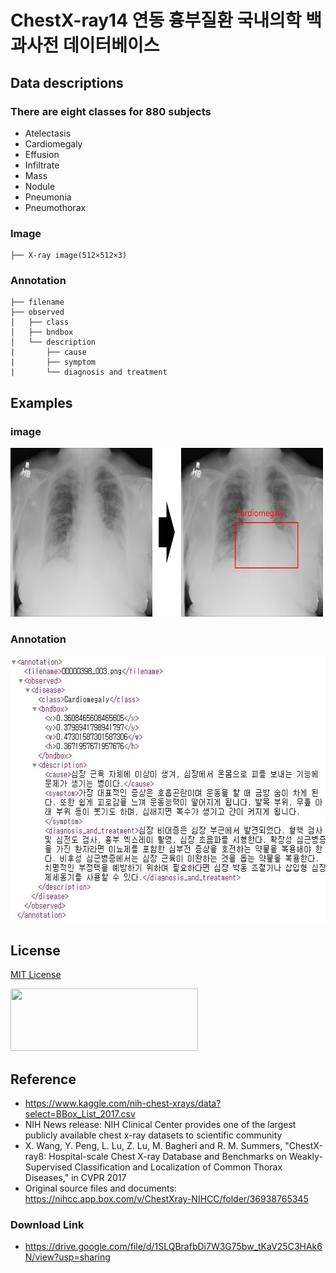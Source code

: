 # **ChestX-ray14 연동 흉부질환 국내의학 백과사전 데이터베이스**

## Data descriptions
### There are eight classes for 880 subjects

* Atelectasis
* Cardiomegaly
* Effusion
* Infiltrate
* Mass
* Nodule
* Pneumonia
* Pneumothorax

### Image

```
├── X-ray image(512×512×3)
```

### Annotation
```
├── filename
├── observed
│   ├── class
│   ├── bndbox
│   └── description
|       ├── cause
|       ├── symptom
|       └── diagnosis and treatment
```

## **Examples**

### image

<img src="./figure_01.jpg" width="500" height="270">

### Annotation

<img src="./xml.JPG" width="583" height="427"> 

## **License**
[MIT License](./LICENSE.md)

<img src="http://xai.unist.ac.kr/static/img/logos/XAIC_logo.png" width="300" height="100">

## **Reference**
* https://www.kaggle.com/nih-chest-xrays/data?select=BBox_List_2017.csv
* NIH News release: NIH Clinical Center provides one of the largest publicly available chest x-ray datasets to scientific community
* X. Wang, Y. Peng, L. Lu, Z. Lu, M. Bagheri and R. M. Summers, "ChestX-ray8: Hospital-scale Chest X-ray Database and Benchmarks on Weakly-Supervised Classification and Localization of Common Thorax Diseases," in CVPR 2017
* Original source files and documents: https://nihcc.app.box.com/v/ChestXray-NIHCC/folder/36938765345
### **Download Link**
* https://drive.google.com/file/d/1SLQBrafbDi7W3G75bw_tKaV25C3HAk6N/view?usp=sharing
